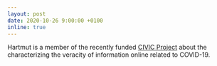 ```yaml
---
layout: post
date: 2020-10-26 9:00:00 +0100
inline: true
---
```

Hartmut is a member of the recently funded [CIVIC Project](http://civic.etsisi.upm.es/index.php/about/) about the characterizing the veracity of information online related to COVID-19.
